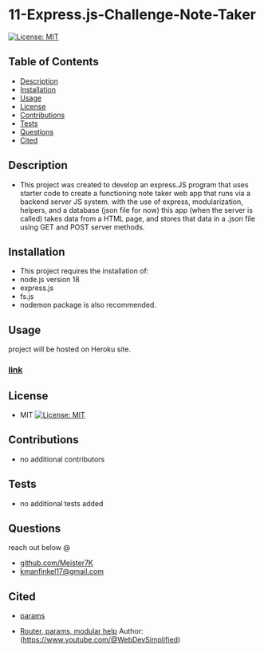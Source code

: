 # 11-Express.js-Challenge-Note-Taker

[![License: MIT](https://img.shields.io/badge/License-MIT-yellow.svg)](https://opensource.org/licenses/MIT)

## Table of Contents
- [Description](#Description)
- [Installation](#Installation)
- [Usage](#Usage)
- [License](#License)
- [Contributions](#Contributions)
- [Tests](#Tests)
- [Questions](#Questions)
- [Cited](#Cited)

## Description
- This project was created to develop an express.JS program that uses starter code to create a functioning note taker web app that runs via a backend server JS system. with the use of express, modularization, helpers, and a database (json file for now) this app (when the server is called) takes data from a HTML page, and stores that data in a .json file using GET and POST server methods. 

## Installation
- This project requires the installation of: 
- node.js version 18
- express.js 
- fs.js 
- nodemon package is also recommended.

## Usage
project will be hosted on Heroku site. 

### [link](https://express-note-taker-7k.herokuapp.com/)

## License
- MIT
[![License: MIT](https://img.shields.io/badge/License-MIT-yellow.svg)](https://opensource.org/licenses/MIT)

## Contributions
- no additional contributors

## Tests
- no additional tests added

## Questions
reach out below @
- [github.com/Meister7K](github.com/Meister7K)
- kmanfinkel17@gmail.com

## Cited
- [params](https://www.geeksforgeeks.org/express-js-req-params-property/)

- [Router, params, modular help](https://www.youtube.com/watch?v=SccSCuHhOw0) Author:(https://www.youtube.com/@WebDevSimplified)
